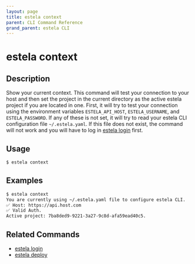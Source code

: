 ```yaml
---
layout: page
title: estela context
parent: CLI Command Reference
grand_parent: estela CLI
---
```


# estela context

## Description

Show your current context. This command will test your connection to your host and then set the project
in the current directory as the active estela project if you are located in one.
First, it will try to test your connection using the environment variables `ESTELA_API_HOST`,
`ESTELA_USERNAME`, and `ESTELA_PASSWORD`. If any of these is not set, it will try to read your estela CLI configuration file
`~/.estela.yaml`. If this file does not exist, the command will not work and you will have to log in 
[estela login](https://github.com/bitmakerla/estela/blob/main/docs/estela-cli/commands/login.md) first.

## Usage

```bash
$ estela context
```

## Examples

```bash
$ estela context
You are currently using ~/.estela.yaml file to configure estela CLI.
✅ Host: https://api.host.com
✅ Valid Auth.
Active project: 7ba8ded9-9221-3a27-9c8d-afa59ead40c5.
```

## Related Commands

- [estela login](https://github.com/bitmakerla/estela/blob/main/docs/estela-cli/commands/login.md)
- [estela deploy](https://github.com/bitmakerla/estela/blob/main/docs/estela-cli/commands/deploy.md)
